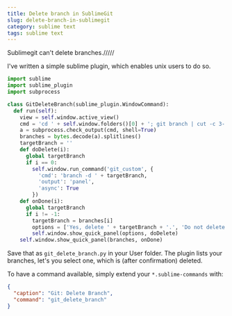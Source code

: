 ```yaml
---
title: Delete branch in SublimeGit
slug: delete-branch-in-sublimegit
category: sublime text
tags: sublime text
---
```


Sublimegit can't delete branches./////

I've written a simple sublime plugin, which enables unix users to do so.

```python
import sublime
import sublime_plugin
import subprocess

class GitDeleteBranch(sublime_plugin.WindowCommand):
  def run(self):
    view = self.window.active_view()
    cmd = 'cd ' + self.window.folders()[0] + '; git branch | cut -c 3-'
    a = subprocess.check_output(cmd, shell=True)
    branches = bytes.decode(a).splitlines()
    targetBranch = ''
    def doDelete(i):
      global targetBranch
      if i == 0:
        self.window.run_command('git_custom', {
          'cmd': 'branch -d ' + targetBranch,
          'output': 'panel',
          'async': True
        })
    def onDone(i):
      global targetBranch
      if i != -1:
        targetBranch = branches[i]
        options = ['Yes, delete ' + targetBranch + '.', 'Do not delete anything.']
        self.window.show_quick_panel(options, doDelete)
    self.window.show_quick_panel(branches, onDone)
```

Save that as `git_delete_branch.py` in your User folder. The plugin lists your branches, let's you select one, which is (after confirmation) deleted.

To have a command available, simply extend your `*.sublime-commands` with:

```json
{
  "caption": "Git: Delete Branch",
  "command": "git_delete_branch"
}
```
